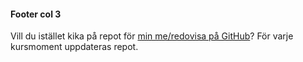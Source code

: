 #### Footer col 3

Vill du istället kika på repot för [min me/redovisa på GitHub](https://github.com/HLisa/oophp)? För varje kursmoment uppdateras repot. 
